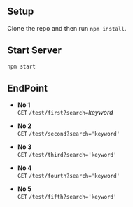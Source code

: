 ## Setup

Clone the repo and then run `npm install`.


## Start Server

```js
npm start
```

## EndPoint

* **No 1** <br>
`GET` `/test/first?search=`<i>keyword</i>

* **No 2** <br>
`GET` `/test/second?search='keyword'`

* **No 3** <br>
`GET` `/test/third?search='keyword'`

* **No 4** <br>
`GET` `/test/fourth?search='keyword'`

* **No 5** <br>
`GET` `/test/fifth?search='keyword'`